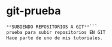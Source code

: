 # git-prueba

```css
**SUBIENDO REPOSITORIOS A GIT**```
prueba para subir repositorios EN GIT
Hace parte de uno de mis tutoriales.
